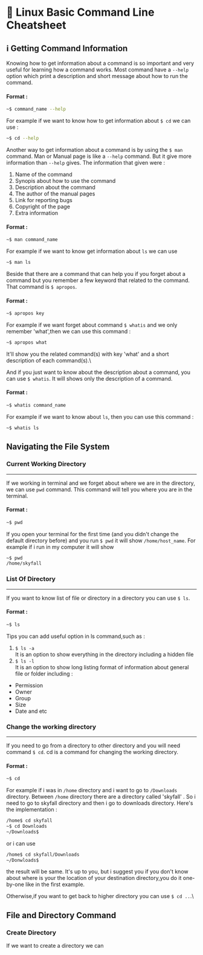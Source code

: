 # :bookmark_tabs: Linux Basic Command Line Cheatsheet 

## :information_source: Getting Command Information 
  Knowing how to get information about a command is so important and very useful for learning how a command works.
Most command have a ```--help``` option which print a description and short message about how to run the command.
#### Format :
```bash
~$ command_name --help
```
For example if we want to know how to get information about ```$ cd``` we can use :
```bash
~$ cd --help
```


  Another way to get information about a command is by using the `$ man` command. Man or Manual page is like a `--help` command. But it give more information than `--help` gives. The information that given were :
1. Name of the command
1. Synopis about how to use the command
1. Description about the command
1. The author of the manual pages
1. Link for reporting bugs
1. Copyright of the page
1. Extra information
	
#### Format :
```bash
~$ man command_name
```
For example if we want to know get information about `ls` we can use 
```bash
~$ man ls
```
Beside that there are a command that can help you if you forget about a command but you remember a few keyword that related to the command. That command is `$ apropos`. 
#### Format :
```bash
~$ apropos key
```
For example if we want forget about command `$ whatis` and we only remember 'what',then we can use this command :
```bash
~$ apropos what
```
It'll show you the related command(s) with key 'what' and a short description of each command(s).\

And if you just want to know about the description about a command, you can use `$ whatis`. It will shows only the description of a command.
#### Format :
```bash
~$ whatis command_name
```
For example if we want to know about `ls`, then you can use this command :
```bash
~$ whatis ls
```

## Navigating the File System

### Current Working Directory 
---
  If we working in terminal and we forget about where we are in the directory, we can use `pwd` command. This command will tell you where you are in the terminal. 
#### Format :
```bash
~$ pwd
```

If you open your terminal for the first time (and you didn't change the default directory before) and you run `$ pwd` it will show `/home/host_name`. For example if i run in my computer it will show 
```bash
~$ pwd
/home/skyfall
```

### List Of Directory
---
  If you want to know list of file or directory in a directory you can use `$ ls`. 
#### Format :
```bash 
~$ ls
```
Tips you can add useful option in ls command,such as :
1. `$ ls -a`\
It is an option to show everything in the directory including a hidden file
1. `$ ls -l`\
It is an option to show long listing format of information about general file or folder including :
- Permission
- Owner
- Group
- Size
- Date and etc

### Change the working directory
---
If you need to go from a directory to other directory and you will need command `$ cd`. cd is a command for changing the working directory. 
#### Format :
```bash
~$ cd
```
For example if i was in `/home` directory and i want to go to `/Downloads` directory. Between `/home` directory there are a directory called 'skyfall' . So i need to go to skyfall directory and then i go to downloads directory. Here's the implementation :
```bash
/home$ cd skyfall
~$ cd Downloads
~/Downloads$ 
```
or i can use
```bash
/home$ cd skyfall/Downloads
~/Donwloads$
```
the result will be same. It's up to you, but i suggest you if you don't know about where is your the location of your destination directory,you do it one-by-one like in the first example.

Otherwise,if you want to get back to higher directory you can use `$ cd ..`.\

## File and Directory Command
### Create Directory
If we want to create a directory we can 















